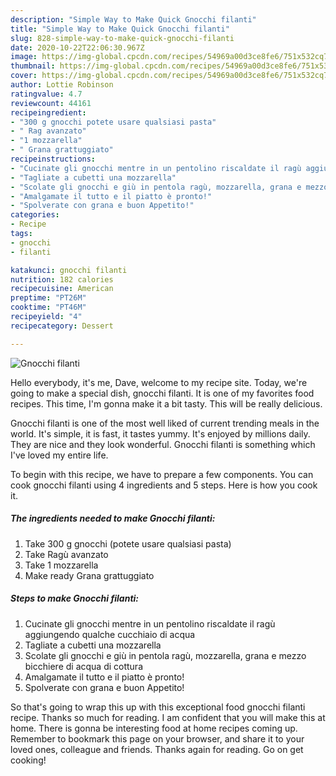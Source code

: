 ```yaml
---
description: "Simple Way to Make Quick Gnocchi filanti"
title: "Simple Way to Make Quick Gnocchi filanti"
slug: 828-simple-way-to-make-quick-gnocchi-filanti
date: 2020-10-22T22:06:30.967Z
image: https://img-global.cpcdn.com/recipes/54969a00d3ce8fe6/751x532cq70/gnocchi-filanti-recipe-main-photo.jpg
thumbnail: https://img-global.cpcdn.com/recipes/54969a00d3ce8fe6/751x532cq70/gnocchi-filanti-recipe-main-photo.jpg
cover: https://img-global.cpcdn.com/recipes/54969a00d3ce8fe6/751x532cq70/gnocchi-filanti-recipe-main-photo.jpg
author: Lottie Robinson
ratingvalue: 4.7
reviewcount: 44161
recipeingredient:
- "300 g gnocchi potete usare qualsiasi pasta"
- " Rag avanzato"
- "1 mozzarella"
- " Grana grattuggiato"
recipeinstructions:
- "Cucinate gli gnocchi mentre in un pentolino riscaldate il ragù aggiungendo qualche cucchiaio di acqua"
- "Tagliate a cubetti una mozzarella"
- "Scolate gli gnocchi e giù in pentola ragù, mozzarella, grana e mezzo bicchiere di acqua di cottura"
- "Amalgamate il tutto e il piatto è pronto!"
- "Spolverate con grana e buon Appetito!"
categories:
- Recipe
tags:
- gnocchi
- filanti

katakunci: gnocchi filanti 
nutrition: 182 calories
recipecuisine: American
preptime: "PT26M"
cooktime: "PT46M"
recipeyield: "4"
recipecategory: Dessert

---
```



![Gnocchi filanti](https://img-global.cpcdn.com/recipes/54969a00d3ce8fe6/751x532cq70/gnocchi-filanti-recipe-main-photo.jpg)

Hello everybody, it's me, Dave, welcome to my recipe site. Today, we're going to make a special dish, gnocchi filanti. It is one of my favorites food recipes. This time, I'm gonna make it a bit tasty. This will be really delicious.

Gnocchi filanti is one of the most well liked of current trending meals in the world. It's simple, it is fast, it tastes yummy. It's enjoyed by millions daily. They are nice and they look wonderful. Gnocchi filanti is something which I've loved my entire life.




To begin with this recipe, we have to prepare a few components. You can cook gnocchi filanti using 4 ingredients and 5 steps. Here is how you cook it.

<!--inarticleads1-->

##### The ingredients needed to make Gnocchi filanti:

1. Take 300 g gnocchi (potete usare qualsiasi pasta)
1. Take  Ragù avanzato
1. Take 1 mozzarella
1. Make ready  Grana grattuggiato




<!--inarticleads2-->

##### Steps to make Gnocchi filanti:

1. Cucinate gli gnocchi mentre in un pentolino riscaldate il ragù aggiungendo qualche cucchiaio di acqua
1. Tagliate a cubetti una mozzarella
1. Scolate gli gnocchi e giù in pentola ragù, mozzarella, grana e mezzo bicchiere di acqua di cottura
1. Amalgamate il tutto e il piatto è pronto!
1. Spolverate con grana e buon Appetito!




So that's going to wrap this up with this exceptional food gnocchi filanti recipe. Thanks so much for reading. I am confident that you will make this at home. There is gonna be interesting food at home recipes coming up. Remember to bookmark this page on your browser, and share it to your loved ones, colleague and friends. Thanks again for reading. Go on get cooking!
